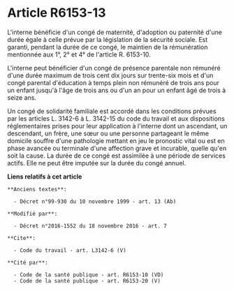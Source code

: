 # Article R6153-13

L'interne bénéficie d'un congé de maternité, d'adoption ou paternité d'une durée égale à celle prévue par la législation de
la sécurité sociale. Est garanti, pendant la durée de ce congé, le maintien de la rémunération mentionnée aux 1°, 2° et 4° de
l'article R. 6153-10. 

L'interne peut bénéficier d'un congé de présence parentale non rémunéré d'une durée maximum de trois cent dix jours sur
trente-six mois et d'un congé parental d'éducation à temps plein non rémunéré de trois ans pour un enfant jusqu'à l'âge de
trois ans ou d'un an pour un enfant âgé de trois à seize ans. 

Un congé de solidarité familiale est accordé dans les conditions prévues par les articles L. 3142-6 à L. 3142-15 du code du
travail et aux dispositions réglementaires prises pour leur application à l'interne dont un ascendant, un descendant, un
frère, une sœur ou une personne partageant le même domicile souffre d'une pathologie mettant en jeu le pronostic vital ou est
en phase avancée ou terminale d'une affection grave et incurable, quelle qu'en soit la cause. La durée de ce congé est
assimilée à une période de services actifs. Elle ne peut être imputée sur la durée du congé annuel.

**Liens relatifs à cet article**

	**Anciens textes**:

	  - Décret n°99-930 du 10 novembre 1999 - art. 13 (Ab)

	**Modifié par**:

	  - Décret n°2016-1552 du 18 novembre 2016 - art. 7

	**Cite**:

	  - Code du travail - art. L3142-6 (V)

	**Cité par**:

	  - Code de la santé publique - art. R6153-10 (VD)
	  - Code de la santé publique - art. R6153-20 (V)
